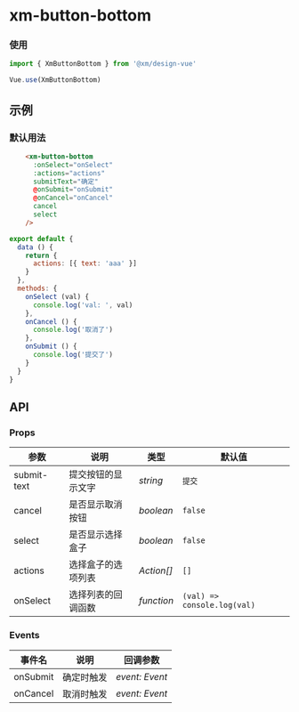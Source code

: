 # xm-button-bottom

### 使用

```js
import { XmButtonBottom } from '@xm/design-vue'

Vue.use(XmButtonBottom)
```

## 示例

### 默认用法

```html
    <xm-button-bottom
      :onSelect="onSelect"
      :actions="actions"
      submitText="确定"
      @onSubmit="onSubmit"
      @onCancel="onCancel"
      cancel
      select
    />
```
```js
export default {
  data () {
    return {
      actions: [{ text: 'aaa' }]
    }
  },
  methods: {
    onSelect (val) {
      console.log('val: ', val)
    },
    onCancel () {
      console.log('取消了')
    },
    onSubmit () {
      console.log('提交了')
    }
  }
}
```
## API

### Props

| 参数 | 说明 | 类型 | 默认值 |
| --- | --- | --- | --- |
| submit-text | 提交按钮的显示文字 | _string_ | `提交` |
| cancel | 是否显示取消按钮 | _boolean_ | `false` |
| select | 是否显示选择盒子 | _boolean_ | `false` |
| actions | 选择盒子的选项列表 | _Action[]_ | `[]` |
| onSelect | 选择列表的回调函数 | _function_ | `(val) => console.log(val)` |

### Events

| 事件名 | 说明           | 回调参数       |
| ------ | -------------- | -------------- |
| onSubmit  | 确定时触发   | _event: Event_ |
| onCancel  | 取消时触发   | _event: Event_ |
